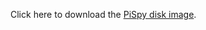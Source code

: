 Click here to download the [PiSpy disk image](https://drive.google.com/file/d/1WO9Z7CKua31OQFlMTX8l0zChpEt_H-ME/view?usp=sharing).

